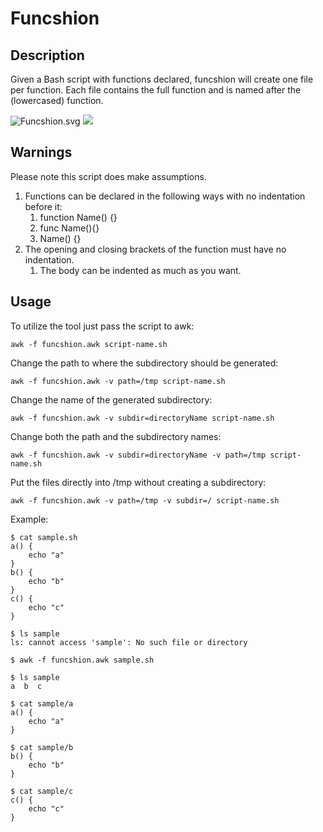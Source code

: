 # Funcshion

## Description

Given a Bash script with functions declared, funcshion will create one file per function. Each file contains the full function and is named after the (lowercased) function.

![Funcshion.svg](./funcshion.svg)
<img src="./funcshion.svg">

## Warnings

Please note this script does make assumptions.
1. Functions can be declared in the following ways with no indentation before it:
   1. function Name() {}
   2. func Name(){}
   3. Name() {}
2. The opening and closing brackets of the function must have no indentation.
   1. The body can be indented as much as you want.

## Usage

To utilize the tool just pass the script to awk:

```
awk -f funcshion.awk script-name.sh
```

Change the path to where the subdirectory should be generated:

```
awk -f funcshion.awk -v path=/tmp script-name.sh
```

Change the name of the generated subdirectory:

```
awk -f funcshion.awk -v subdir=directoryName script-name.sh
```

Change both the path and the subdirectory names:
```
awk -f funcshion.awk -v subdir=directoryName -v path=/tmp script-name.sh
```

Put the files directly into /tmp without creating a subdirectory:

```
awk -f funcshion.awk -v path=/tmp -v subdir=/ script-name.sh
```

Example:

```
$ cat sample.sh
a() {
    echo "a"
}
b() {
    echo "b"
}
c() {
    echo "c"
}

$ ls sample
ls: cannot access 'sample': No such file or directory

$ awk -f funcshion.awk sample.sh

$ ls sample
a  b  c

$ cat sample/a
a() {
    echo "a"
}

$ cat sample/b
b() {
    echo "b"
}

$ cat sample/c
c() {
    echo "c"
}
```